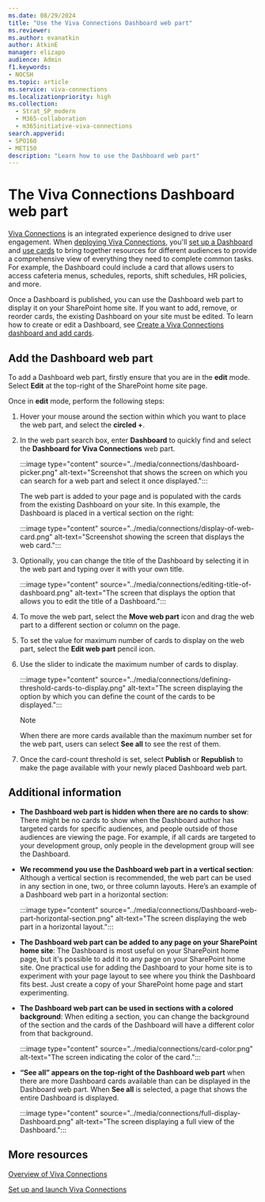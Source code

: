 ```yaml
---
ms.date: 08/29/2024
title: "Use the Viva Connections Dashboard web part"
ms.reviewer: 
ms.author: evanatkin
author: AtkinE
manager: elizapo
audience: Admin
f1.keywords:
- NOCSH
ms.topic: article
ms.service: viva-connections
ms.localizationpriority: high
ms.collection:
  - Strat_SP_modern
  - M365-collaboration
  - m365initiative-viva-connections
search.appverid:
- SPO160
- MET150
description: "Learn how to use the Dashboard web part"
---
```


# The Viva Connections Dashboard web part

[Viva Connections](https://www.microsoft.com/microsoft-viva/connections) is an integrated experience designed to drive user engagement. When [deploying Viva Connections](viva-connections-setup-overview.md), you'll [set up a Dashboard](/viva/connections/create-dashboard) and [use cards](/viva/connections/create-dashboard#available-dashboard-cards) to bring together resources for different audiences to provide a comprehensive view of everything they need to complete common tasks. For example, the Dashboard could include a card that allows users to access cafeteria menus, schedules, reports, shift schedules, HR policies, and more.

Once a Dashboard is published, you can use the Dashboard web part to display it on your SharePoint home site. If you want to add, remove, or reorder cards, the existing Dashboard on your site must be edited. To learn how to create or edit a Dashboard, see [Create a Viva Connections dashboard and add cards](create-dashboard.md).

## Add the Dashboard web part

To add a Dashboard web part, firstly ensure that you are in the **edit** mode. Select **Edit** at the top-right of the SharePoint home site page.

Once in **edit** mode, perform the following steps:

1. Hover your mouse around the section within which you want to place the web part, and select the **circled +**.

2. In the web part search box, enter **Dashboard** to quickly find and select the **Dashboard for Viva Connections** web part.

   :::image type="content" source="../media/connections/dashboard-picker.png" alt-text="Screenshot that shows the screen on which you can search for a web part and select it once displayed.":::

   The web part is added to your page and is populated with the cards from the existing Dashboard on your site. In this example, the Dashboard is placed in a vertical section on the right:

   :::image type="content" source="../media/connections/display-of-web-card.png" alt-text="Screenshot showing the screen that displays the web card.":::

3. Optionally, you can change the title of the Dashboard by selecting it in the web part and typing over it with your own title.

   :::image type="content" source="../media/connections/editing-title-of-dashboard.png" alt-text="The screen that displays the option that allows you to edit the title of a Dashboard.":::

4. To move the web part, select the **Move web part** icon and drag the web part to a different section or column on the page.

5. To set the value for maximum number of cards to display on the web part, select the **Edit web part** pencil icon.

6. Use the slider to indicate the maximum number of cards to display.

   :::image type="content" source="../media/connections/defining-threshold-cards-to-display.png" alt-text="The screen displaying the option by which you can define the count of the cards to be displayed.":::

   > [!NOTE]
   > When there are more cards available than the maximum number set for the web part, users can select **See all** to see the rest of them.

7. Once the card-count threshold is set, select **Publish** or **Republish** to make the page available with your newly placed Dashboard web part.

## Additional information

- **The Dashboard web part is hidden when there are no cards to show**: There might be no cards to show when the Dashboard author has targeted cards for specific audiences, and people outside of those audiences are viewing the page. For example, if all cards are targeted to your development group, only people in the development group will see the Dashboard.

- **We recommend you use the Dashboard web part in a vertical section**: Although a vertical section is recommended, the web part can be used in any section in one, two, or three column layouts. Here’s an example of a Dashboard web part in a horizontal section:

   :::image type="content" source="../media/connections/Dashboard-web-part-horizontal-section.png" alt-text="The screen displaying the web part in a horizontal layout.":::

- **The Dashboard web part can be added to any page on your SharePoint home site**: The Dashboard is most useful on your SharePoint home page, but it's possible to add it to any page on your SharePoint home site. One practical use for adding the Dashboard to your home site is to experiment with your page layout to see where you think the Dashboard fits best. Just create a copy of your SharePoint home page and start experimenting.
- **The Dashboard web part can be used in sections with a colored background**: When editing a section, you can change the background of the section and the cards of the Dashboard will have a different color from that background.

   :::image type="content" source="../media/connections/card-color.png" alt-text="The screen indicating the color of the card.":::

- **“See all” appears on the top-right of the Dashboard web part** when there are more Dashboard cards available than can be displayed in the Dashboard web part. When **See all** is selected, a page that shows the entire Dashboard is displayed.

   :::image type="content" source="../media/connections/full-display-Dashboard.png" alt-text="The screen displaying a full view of the Dashboard.":::

## More resources

[Overview of Viva Connections](viva-connections-overview.md)

[Set up and launch Viva Connections](set-up-admin-center.md)
